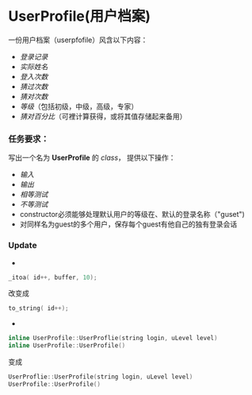 # UserProfile(用户档案)

一份用户档案（userpfofile）风含以下内容：<br>
 * *登录记录*<br>
 * *实际姓名*<br>
 * *登入次数*<br>
 * *猜过次数*<br>
 * *猜对次数*<br>
 * *等级*（包括初级，中级，高级，专家）<br>
 * *猜对百分比*（可裡计算获得，或将其值存储起来备用）<br>

### 任务要求：
  写出一个名为 **UserProfile** 的 *class*， 提供以下操作：
 * *输入*<br>
 * *输出*<br>
 * *相等测试*<br>
 * *不等测试*<br>
 * constructor必须能够处理默认用户的等级在、默认的登录名称（"guset")<br>
 * 对同样名为guest的多个用户，保存每个guest有他自己的独有登录会话

### Update
*
```cpp
_itoa( id++, buffer, 10);
```
改变成<br>
```cpp
to_string( id++);
```

* 
```cpp
inline UserProfile::UserProflie(string login, uLevel level)
inline UserProfile::UserProfile()
```
变成<bt>
```cpp
UserProflie::UserProfile(string login, uLevel level)
UserProfile::UserProfile()
```
